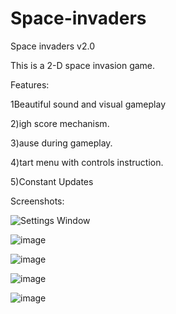 # Space-invaders

Space invaders v2.0

This is a 2-D space invasion game.

Features:

1Beautiful sound and visual gameplay

2)igh score mechanism.

3)ause during gameplay.

4)tart menu with controls instruction.

5)Constant Updates

Screenshots:

![Settings Window](https://raw.github.com/chandradharrao/Space-invaders/master/menu.png)

![image](https://raw.githubusercontent.com/chandradharrao/Spance-invaders/master/gameplay.png)

![image](https://raw.githubusercontent.com/chandradharrao/Spance-invaders/master/pause.png)

![image](https://raw.githubusercontent.com/chandradharrao/Spance-invaders/master/gameover.png)

![image](https://raw.githubusercontent.com/chandradharrao/Spance-invaders/master/quit.png)

